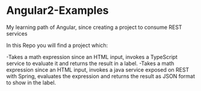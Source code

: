 # Angular2-Examples

My learning path of Angular, since creating a project to consume REST services

In this Repo you will find a project which:

-Takes a math expression since an HTML input, invokes a TypeScript service to evaluate it and returns the result in a label.
-Takes a math expression since an HTML input, invokes a java service exposed on REST with Spring, evaluates the expression and returns the result as JSON format to show in the label.
